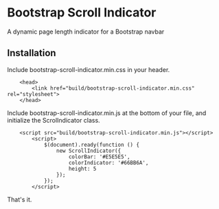 # Bootstrap Scroll Indicator

A dynamic page length indicator for a Bootstrap navbar

## Installation

Include bootstrap-scroll-indicator.min.css in your header.

```
    <head>
        <link href="build/bootstrap-scroll-indicator.min.css" rel="stylesheet">
    </head>
```

Include bootstrap-scroll-indicator.min.js at the bottom of your file, and initialize the ScrolIndicator class.

```
	<script src="build/bootstrap-scroll-indicator.min.js"></script>
        <script>
            $(document).ready(function () {
                new ScrollIndicator({
                    colorBar: '#E5E5E5',
                    colorIndicator: '#66BB6A',
                    height: 5
                });
            });
        </script>
```

That's it. 